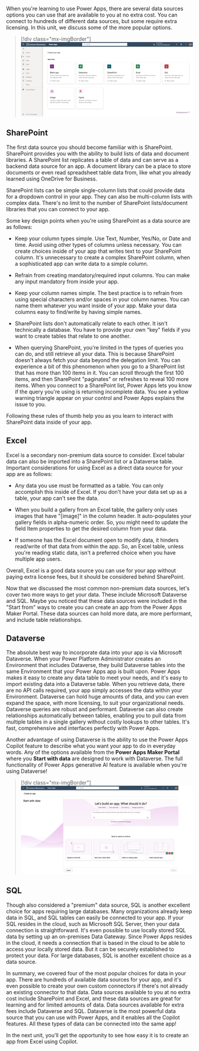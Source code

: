 When you're learning to use Power Apps, there are several data sources options you can use that are available to you at no extra cost. You can connect to hundreds of different data sources, but some require extra licensing. In this unit, we discuss some of the more popular options.

> [!div class="mx-imgBorder"]
> [![Screenshot of the Power Apps Create your app page.](../media/create-app.png)](../media/create-app.png#lightbox)

## SharePoint

The first data source you should become familiar with is SharePoint. SharePoint provides you with the ability to build lists of data and document libraries. A SharePoint list replicates a table of data and can serve as a backend data source for an app. A document library can be a place to store documents or even read spreadsheet table data from, like what you already learned using OneDrive for Business.

SharePoint lists can be simple single-column lists that could provide data for a dropdown control in your app. They can also be multi-column lists with complex data. There's no limit to the number of SharePoint lists/document libraries that you can connect to your app.

Some key design points when you're using SharePoint as a data source are as follows:

- Keep your column types simple. Use Text, Number, Yes/No, or Date and time. Avoid using other types of columns unless necessary. You can create choices inside of your app that writes text to your SharePoint column. It's unnecessary to create a complex SharePoint column, when a sophisticated app can write data to a simple column.

- Refrain from creating mandatory/required input columns. You can make any input mandatory from inside your app.

- Keep your column names simple. The best practice is to refrain from using special characters and/or spaces in your column names. You can name them whatever you want inside of your app. Make your data columns easy to find/write by having simple names.

- SharePoint lists don't automatically relate to each other. It isn't technically a database. You have to provide your own "key" fields if you want to create tables that relate to one another.

- When querying SharePoint, you're limited in the types of queries you can do, and still retrieve all your data. This is because SharePoint doesn't always fetch your data beyond the delegation limit. You can experience a bit of this phenomenon when you go to a SharePoint list that has more than 100 items in it. You can scroll through the first 100 items, and then SharePoint "paginates" or refreshes to reveal 100 more items. When you connect to a SharePoint list, Power Apps lets you know if the query you're using is returning incomplete data. You see a yellow warning triangle appear on your control and Power Apps explains the issue to you.

Following these rules of thumb help you as you learn to interact with SharePoint data inside of your app.

## Excel

Excel is a secondary non-premium data source to consider. Excel tabular data can also be imported into a SharePoint list or a Dataverse table. Important considerations for using Excel as a direct data source for your app are as follows:

- Any data you use must be formatted as a table. You can only accomplish this inside of Excel. If you don't have your data set up as a table, your app can't see the data.

- When you build a gallery from an Excel table, the gallery only uses images that have "[image]" in the column header. It auto-populates your gallery fields in alpha-numeric order. So, you might need to update the field Item properties to get the desired column from your data.

- If someone has the Excel document open to modify data, it hinders read/write of that data from within the app. So, an Excel table, unless you're reading static data, isn't a preferred choice when you have multiple app users.

Overall, Excel is a good data source you can use for your app without paying extra license fees, but it should be considered behind SharePoint.

Now that we discussed the most common non-premium data sources, let's cover two more ways to get your data. These include Microsoft Dataverse and SQL. Maybe you noticed that these data sources were included in the "Start from" ways to create you can create an app from the Power Apps Maker Portal. These data sources can hold more data, are more performant, and include table relationships.

## Dataverse

The absolute best way to incorporate data into your app is via Microsoft Dataverse. When your Power Platform Administrator creates an Environment that includes Dataverse, they build Dataverse tables into the same Environment that your Power Apps app is built upon. Power Apps makes it easy to create any data table to meet your needs, and it's easy to import existing data into a Dataverse table. When you retrieve data, there are no API calls required, your app simply accesses the data within your Environment. Dataverse can hold huge amounts of data, and you can even expand the space, with more licensing, to suit your organizational needs. Dataverse queries are robust and performant. Dataverse can also create relationships automatically between tables, enabling you to pull data from multiple tables in a single gallery without costly lookups to other tables. It's fast, comprehensive and interfaces perfectly with Power Apps.

Another advantage of using Dataverse is the ability to use the Power Apps Copilot feature to describe what you want your app to do in everyday words. Any of the options available from the **Power Apps Maker Portal** where you **Start with data** are designed to work with Dataverse. The full functionality of Power Apps generative AI feature is available when you're using Dataverse!

> [!div class="mx-imgBorder"]
> [![Screenshot of Power Apps Create an app Start with data page.](../media/dataverse.png)](../media/dataverse.png#lightbox)

## SQL

Though also considered a "premium" data source, SQL is another excellent choice for apps requiring large databases. Many organizations already keep data in SQL, and SQL tables can easily be connected to your app. If your SQL resides in the cloud, such as Microsoft SQL Server, then your data connection is straightforward. It's even possible to use locally stored SQL data by setting up an on-premises Data Gateway. Since Power Apps resides in the cloud, it needs a connection that is based in the cloud to be able to access your locally stored data. But it can be securely established to protect your data. For large databases, SQL is another excellent choice as a data source.

In summary, we covered four of the most popular choices for data in your app. There are hundreds of available data sources for your app, and it's even possible to create your own custom connectors if there's not already an existing connector to that data. Data sources available to you at no extra cost include SharePoint and Excel, and these data sources are great for learning and for limited amounts of data. Data sources available for extra fees include Dataverse and SQL. Dataverse is the most powerful data source that you can use with Power Apps, and it enables all the Copilot features. All these types of data can be connected into the same app!

In the next unit, you'll get the opportunity to see how easy it is to create an app from Excel using Copilot.
